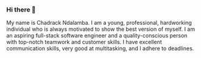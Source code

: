 ### Hi there 👋

My name is Chadrack Ndalamba. I am a young, professional, hardworking individual who is always motivated to show the best version of myself. I am an aspiring full-stack software engineer and a quality-conscious person with top-notch teamwork and customer skills. I have excellent communication skills, very good at multitasking, and I adhere to deadlines.

<!--
**Chad96/Chad96** is a ✨ _special_ ✨ repository because its `README.md` (this file) appears on your GitHub profile.

Here are some ideas to get you started:

- 🔭 I’m currently working on ...
- 🌱 I’m currently learning ...
- 👯 I’m looking to collaborate on ...
- 🤔 I’m looking for help with ...
- 💬 Ask me about ...
- 📫 How to reach me: ...
- 😄 Pronouns: ...
- ⚡ Fun fact: ...
-->
